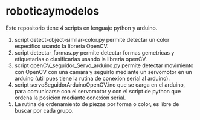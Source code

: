 # roboticaymodelos
Este repositorio tiene 4 scripts en lenguaje python y arduino.

1. script detect-object-similar-color.py permite detectar un color especifico usando la libreria OpenCV.
2. script detectar_formas.py permite detectar formas gemetricas y etiquetarlas o clasificarlas usando la libreria openCV.
3. script openCV_seguidor_Servo_arduino.py permite detectar movimiento con  OpenCV con una camara y seguirlo mediante un servomotor en un arduino (util pues tiene la rutina de conexion serial al arduino).
4. script servoSeguidorArduinoOpenCV.ino que se carga en el arduino, para comunicarse con el servomotor y con el script de python que ordena la posicion mediante conexion serial.
5. La rutina de ordenamiento de piezas por forma o color, es libre de buscar por cada grupo.
